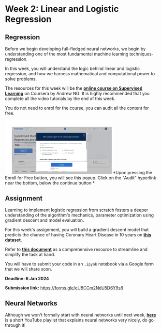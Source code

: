 # Week 2: Linear and Logistic Regression

## Regression

Before we begin developing full-fledged neural networks, we begin by understanding one of the most fundamental machine learning techniques- regression.

In this week, you will understand the logic behind linear and logistic regression, and how we harness mathematical and computational power to solve problems.

The resources for this week will be the [**online course on Supervised Learning**](https://www.coursera.org/learn/machine-learning) on Coursera by Andrew NG. It is highly recommended that you complete all the video tutorials by the end of this week.

You do not need to enrol for the course, you can audit all the content for free.

<img src="../misc/image.png" width="70%" height="70%">
*Upon pressing the Enroll for Free button, you will see this popup. Click on the "Audit" hyperlink near the bottom, below the continue button *</img>

## Assignment

Learning to implement logistic regression from scratch fosters a deeper understanding of the algorithm's mechanics, parameter optimization using gradient descent and model evaluation.

For this week's assignment, you will build a gradient descent model that predicts the chance of having Coronary Heart Disease in 10 years on [**this dataset**](https://www.kaggle.com/datasets/dileep070/heart-disease-prediction-using-logistic-regression).

Refer to [**this document**](https://docs.google.com/document/d/1Ubu08WX3zkUg6Jnzpal39DD7y3ofikX8v_9e9rAxs5k/edit?usp=sharing) as a comprehensive resource to streamline and simplify the task at hand.

You will have to submit your code in an ``.ipynb`` notebook via a Google form that we will share soon.

**Deadline: 6 Jan 2024**

**Submission link:** https://forms.gle/eU8CCm2NdU5D6Y9s6

## Neural Networks

Although we won't formally start with neural networks until next week, [**here**](https://www.youtube.com/watch?v=aircAruvnKk) is a short YouTube playlist that explains neural networks very nicely, do go through it!
